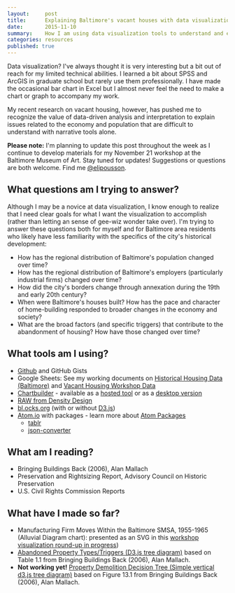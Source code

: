 ```yaml
---
layout:     post
title:      Explaining Baltimore's vacant houses with data visualizations
date:       2015-11-10
summary:    How I am using data visualization tools to understand and explain the social, economic and political context for Baltimore's problems with vacant housing.
categories: resources
published: true
---
```


Data visualization? I've always thought it is very interesting but a bit out of reach for my limited technical abilities. I learned a bit about SPSS and ArcGIS in graduate school but rarely use them professionally. I have made the occasional bar chart in Excel but I almost never feel the need to make a chart or graph to accompany my work.

My recent research on vacant housing, however, has pushed me to recognize the value of data-driven analysis and interpretation to explain issues related to the economy and population that are difficult to understand with narrative tools alone.

**Please note:** I'm planning to update this post throughout the week as I continue to develop materials for my November 21 workshop at the Baltimore Museum of Art. Stay tuned for updates! Suggestions or questions are both welcome. Find me [@elipousson](http://twitter.com/elipousson).

## What questions am I trying to answer?

Although I may be a novice at data visualization, I know enough to realize that I need clear goals for what I want the visualization to accomplish (rather than letting an sense of gee-wiz wonder take over). I'm trying to answer these questions both for myself and for Baltimore area residents who likely have less familiarity with the specifics of the city's historical development:

- How has the regional distribution of Baltimore's population changed over time?
- How has the regional distribution of Baltimore's employers (particularly industrial firms) changed over time?
- How did the city's borders change through annexation during the 19th and early 20th century?
- When were Baltimore's houses built? How has the pace and character of home-building responded to broader changes in the economy and society?
- What are the broad factors (and specific triggers) that contribute to the abandonment of housing? How have those changed over time?

## What tools am I using?

- [Github](https://github.com/elipousson/vacant-vernacular) and GitHub Gists
- Google Sheets: See my working documents on [Historical Housing Data (Baltimore)](https://docs.google.com/spreadsheets/d/18tYYlfv7wU4WMOauIwLx9IfTs7juzfnr1emLOg-6fE0/edit?usp=sharing) and [Vacant Housing Workshop Data](https://docs.google.com/spreadsheets/d/1d5bZjBektbpz6Xs2pLHRK2xfzRx4QKZZS1WLKoB3_Pk/edit?usp=sharing)
- [Chartbuilder](https://github.com/Quartz/Chartbuilder) - available as a [hosted tool](http://quartz.github.io/Chartbuilder/) or as a [desktop version](https://github.com/mhkeller/chartbuilder-electron)
- [RAW from Density Design](http://raw.densitydesign.org)
- [bl.ocks.org](http://bl.ocks.org/) (with or without [D3.js](http://d3js.org/))
- [Atom.io](atom.io) with packages - learn more about [Atom Packages](https://atom.io/docs/v1.1.0/using-atom-atom-packages)
  - [tablr](https://atom.io/packages/tablr)
  - [json-converter](https://atom.io/packages/json-converter)

## What am I reading?

- Bringing Buildings Back (2006), Alan Mallach
- Preservation and Rightsizing Report, Advisory Council on Historic Preservation
- U.S. Civil Rights Commission Reports

## What have I made so far?

- Manufacturing Firm Moves Within the Baltimore SMSA, 1955-1965 (Alluvial Diagram chart): presented as an SVG in this [workshop visualization round-up in progress](http://bl.ocks.org/elipousson/805c2f1150928174ac8e))
- [Abandoned Property Types/Triggers (D3.js tree diagram)](http://bl.ocks.org/elipousson/ad787f9c9beb4cc48cd7) based on Table 1.1 from Bringing Buildings Back (2006), Alan Mallach.
- **Not working yet!** [Property Demolition Decision Tree (Simple vertical d3.js tree diagram)](http://bl.ocks.org/elipousson/58c2ddbfbe695893f460) based on Figure 13.1 from Bringing Buildings Back (2006), Alan Mallach.
